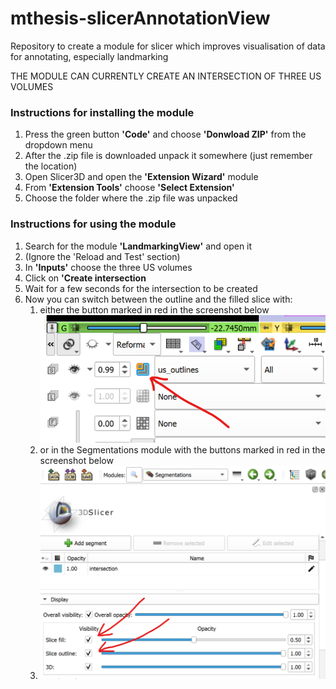 # mthesis-slicerAnnotationView
Repository to create a module for slicer which improves visualisation of data for annotating, especially landmarking

THE MODULE CAN CURRENTLY CREATE AN INTERSECTION OF THREE US VOLUMES

### Instructions for installing the module
1. Press the green button **'Code'** and choose **'Donwload ZIP'** from the dropdown menu
2. After the .zip file is downloaded unpack it somewhere (just remember the location)
3. Open Slicer3D and open the **'Extension Wizard'** module
4. From **'Extension Tools'** choose **'Select Extension'**
5. Choose the folder where the .zip file was unpacked


### Instructions for using the module
1. Search for the module **'LandmarkingView'** and open it
2. (Ignore the 'Reload and Test' section)
3. In **'Inputs'** choose the three US volumes
4. Click on **'Create intersection**
5. Wait for a few seconds for the intersection to be created
6. Now you can switch between the outline and the filled slice with:
   1. either the button marked in red in the screenshot below
   ![Outline/fill button in views](misc/outline_button.png)
   2. or in the Segmentations module with the buttons marked in red in the screenshot below
   3. ![Outline/fill button in the Segmentation module](misc/outline_button_insegs.png)
